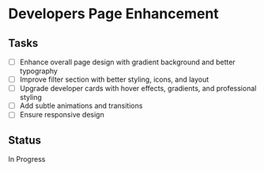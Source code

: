 # Developers Page Enhancement

## Tasks
- [ ] Enhance overall page design with gradient background and better typography
- [ ] Improve filter section with better styling, icons, and layout
- [ ] Upgrade developer cards with hover effects, gradients, and professional styling
- [ ] Add subtle animations and transitions
- [ ] Ensure responsive design

## Status
In Progress
